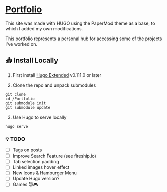 # [Portfolio](https://xangrab.com/)

This site was made with HUGO using the PaperMod theme as a base, to which I added my own modifications.

This portfolio represents a personal hub for accessing some of the projects I've worked on.

## 📥️ Install Locally

1. First install [Hugo Extended](https://gohugo.io/installation/) v0.111.0 or later

2. Clone the repo and unpack submodules
```
git clone
cd /Portfolio
git submodule init
git submodule update
```
3. Use Hugo to serve locally
```
hugo serve
```

### 💡 TODO
- [ ] Tags on posts
- [ ] Improve Search Feature (see fireship.io)
- [ ] Tab selection padding
- [ ] Linked images hover effect
- [ ] New Icons & Hamburger Menu
- [ ] Update Hugo version?
- [ ] Games 😈🎮
